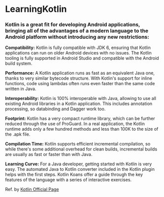 # LearningKotlin

### Kotlin is a great fit for developing Android applications, bringing all of the advantages of a modern language to the Android platform without introducing any new restrictions:

**Compatibility:** Kotlin is fully compatible with JDK 6, ensuring that Kotlin applications can run on older Android devices with no issues. The Kotlin tooling is fully supported in Android Studio and compatible with the Android build system.

**Performance:** A Kotlin application runs as fast as an equivalent Java one, thanks to very similar bytecode structure. With Kotlin's support for inline functions, code using lambdas often runs even faster than the same code written in Java.

**Interoperability:** Kotlin is 100% interoperable with Java, allowing to use all existing Android libraries in a Kotlin application. This includes annotation processing, so databinding and Dagger work too.

**Footprint:** Kotlin has a very compact runtime library, which can be further reduced through the use of ProGuard. In a real application, the Kotlin runtime adds only a few hundred methods and less than 100K to the size of the .apk file.

**Compilation Time:** Kotlin supports efficient incremental compilation, so while there's some additional overhead for clean builds, incremental builds are usually as fast or faster than with Java.

**Learning Curve:** For a Java developer, getting started with Kotlin is very easy. The automated Java to Kotlin converter included in the Kotlin plugin helps with the first steps. Kotlin Koans offer a guide through the key features of the language with a series of interactive exercises.

Ref. by [Kotlin Official Page](https://kotlinlang.org/docs/reference/android-overview.html)
